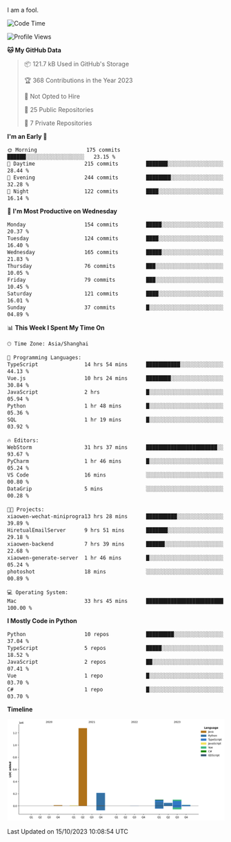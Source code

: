 I am a fool.

<!--START_SECTION:waka-->
![Code Time](http://img.shields.io/badge/Code%20Time-779%20hrs%2046%20mins-blue)

![Profile Views](http://img.shields.io/badge/Profile%20Views-0-blue)

**🐱 My GitHub Data** 

> 📦 121.7 kB Used in GitHub's Storage 
 > 
> 🏆 368 Contributions in the Year 2023
 > 
> 🚫 Not Opted to Hire
 > 
> 📜 25 Public Repositories 
 > 
> 🔑 7 Private Repositories 
 > 
**I'm an Early 🐤** 

```text
🌞 Morning                175 commits         ██████░░░░░░░░░░░░░░░░░░░   23.15 % 
🌆 Daytime                215 commits         ███████░░░░░░░░░░░░░░░░░░   28.44 % 
🌃 Evening                244 commits         ████████░░░░░░░░░░░░░░░░░   32.28 % 
🌙 Night                  122 commits         ████░░░░░░░░░░░░░░░░░░░░░   16.14 % 
```
📅 **I'm Most Productive on Wednesday** 

```text
Monday                   154 commits         █████░░░░░░░░░░░░░░░░░░░░   20.37 % 
Tuesday                  124 commits         ████░░░░░░░░░░░░░░░░░░░░░   16.40 % 
Wednesday                165 commits         █████░░░░░░░░░░░░░░░░░░░░   21.83 % 
Thursday                 76 commits          ███░░░░░░░░░░░░░░░░░░░░░░   10.05 % 
Friday                   79 commits          ███░░░░░░░░░░░░░░░░░░░░░░   10.45 % 
Saturday                 121 commits         ████░░░░░░░░░░░░░░░░░░░░░   16.01 % 
Sunday                   37 commits          █░░░░░░░░░░░░░░░░░░░░░░░░   04.89 % 
```


📊 **This Week I Spent My Time On** 

```text
🕑︎ Time Zone: Asia/Shanghai

💬 Programming Languages: 
TypeScript               14 hrs 54 mins      ███████████░░░░░░░░░░░░░░   44.13 % 
Vue.js                   10 hrs 24 mins      ████████░░░░░░░░░░░░░░░░░   30.84 % 
JavaScript               2 hrs               █░░░░░░░░░░░░░░░░░░░░░░░░   05.94 % 
Python                   1 hr 48 mins        █░░░░░░░░░░░░░░░░░░░░░░░░   05.36 % 
SQL                      1 hr 19 mins        █░░░░░░░░░░░░░░░░░░░░░░░░   03.92 % 

🔥 Editors: 
WebStorm                 31 hrs 37 mins      ███████████████████████░░   93.67 % 
PyCharm                  1 hr 46 mins        █░░░░░░░░░░░░░░░░░░░░░░░░   05.24 % 
VS Code                  16 mins             ░░░░░░░░░░░░░░░░░░░░░░░░░   00.80 % 
DataGrip                 5 mins              ░░░░░░░░░░░░░░░░░░░░░░░░░   00.28 % 

🐱‍💻 Projects: 
xiaowen-wechat-miniprogra13 hrs 28 mins      ██████████░░░░░░░░░░░░░░░   39.89 % 
HiretualEmailServer      9 hrs 51 mins       ███████░░░░░░░░░░░░░░░░░░   29.18 % 
xiaowen-backend          7 hrs 39 mins       ██████░░░░░░░░░░░░░░░░░░░   22.68 % 
xiaowen-generate-server  1 hr 46 mins        █░░░░░░░░░░░░░░░░░░░░░░░░   05.24 % 
photoshot                18 mins             ░░░░░░░░░░░░░░░░░░░░░░░░░   00.89 % 

💻 Operating System: 
Mac                      33 hrs 45 mins      █████████████████████████   100.00 % 
```

**I Mostly Code in Python** 

```text
Python                   10 repos            █████████░░░░░░░░░░░░░░░░   37.04 % 
TypeScript               5 repos             █████░░░░░░░░░░░░░░░░░░░░   18.52 % 
JavaScript               2 repos             ██░░░░░░░░░░░░░░░░░░░░░░░   07.41 % 
Vue                      1 repo              █░░░░░░░░░░░░░░░░░░░░░░░░   03.70 % 
C#                       1 repo              █░░░░░░░░░░░░░░░░░░░░░░░░   03.70 % 
```



**Timeline**

![Lines of Code chart](https://raw.githubusercontent.com/VeejaLiu/VeejaLiu/master/assets/bar_graph.png)


 Last Updated on 15/10/2023 10:08:54 UTC
<!--END_SECTION:waka-->

